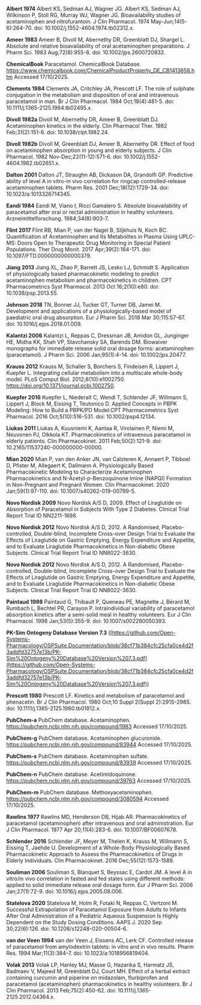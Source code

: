 **Albert 1974** Albert KS, Sedman AJ, Wagner JG. Albert KS, Sedman AJ, Wilkinson P, Stoll RG, Murray WJ, Wagner JG. Bioavailability studies of acetaminophen and nitrofurantoin. J Clin Pharmacol. 1974 May-Jun;14(5-6):264-70. doi: 10.1002/j.1552-4604.1974.tb02312.x. 

**Ameer 1983** Ameer B, Divoll M, Abernethy DR, Greenblatt DJ, Shargel L. Absolute and relative bioavailability of oral acetaminophen preparations. J Pharm Sci. 1983 Aug;72(8):955-8. doi: 10.1002/jps.2600720832. 

**ChemicalBook** Paracetamol. ChemicalBook Database. https://www.chemicalbook.com/ChemicalProductProperty_DE_CB1413658.htm Accessed 17/10/2025.

**Clements 1984** Clements JA, Critchley JA, Prescott LF. The role of sulphate conjugation in the metabolism and disposition of oral and intravenous paracetamol in man. Br J Clin Pharmacol. 1984 Oct;18(4):481-5. doi: 10.1111/j.1365-2125.1984.tb02495.x.

**Divoll 1982a** Divoll M, Abernethy DR, Ameer B, Greenblatt DJ. Acetaminophen kinetics in the elderly. Clin Pharmacol Ther. 1982 Feb;31(2):151-6. doi: 10.1038/clpt.1982.24.

**Divoll 1982b** Divoll M, Greenblatt DJ, Ameer B, Abernethy DR. Effect of food on acetaminophen absorption in young and elderly subjects. J Clin Pharmacol. 1982 Nov-Dec;22(11-12):571-6. doi: 10.1002/j.1552-4604.1982.tb02651.x.

**Dalton 2001** Dalton JT, Straughn AB, Dickason DA, Grandolfi GP. Predictive ability of level A in vitro-in vivo correlation for ringcap controlled-release acetaminophen tablets. Pharm Res. 2001 Dec;18(12):1729-34. doi: 10.1023/a:1013326714345.

**Eandi 1984** Eandi M, Viano I, Ricci Gamalero S. Absolute bioavailability of paracetamol after oral or rectal administration in healthy volunteers. Arzneimittelforschung. 1984;34(8):903-7. 

**Flint 2017** Flint RB, Mian P, van der Nagel B, Slijkhuis N, Koch BC. Quantification of Acetaminophen and Its Metabolites in Plasma Using UPLC-MS: Doors Open to Therapeutic Drug Monitoring in Special Patient Populations. Ther Drug Monit. 2017 Apr;39(2):164-171. doi: 10.1097/FTD.0000000000000379. 

**Jiang 2013** Jiang XL, Zhao P, Barrett JS, Lesko LJ, Schmidt S. Application of physiologically based pharmacokinetic modeling to predict acetaminophen metabolism and pharmacokinetics in children. CPT Pharmacometrics Syst Pharmacol. 2013 Oct 16;2(10):e80. doi: 10.1038/psp.2013.55. 

**Johnson 2018** TN, Bonner JJ, Tucker GT, Turner DB, Jamei M. Development and applications of a physiologically-based model of paediatric oral drug absorption. Eur J Pharm Sci. 2018 Mar 30;115:57-67. doi: 10.1016/j.ejps.2018.01.009. 

**Kalantzi 2006** Kalantzi L, Reppas C, Dressman JB, Amidon GL, Junginger HE, Midha KK, Shah VP, Stavchansky SA, Barends DM. Biowaiver monographs for immediate release solid oral dosage forms: acetaminophen (paracetamol). J Pharm Sci. 2006 Jan;95(1):4-14. doi: 10.1002/jps.20477.

**Krauss 2012** Krauss M, Schaller S, Borchers S, Findeisen R, Lippert J, Kuepfer L. Integrating cellular metabolism into a multiscale whole-body model. PLoS Comput Biol. 2012;8(10):e1002750. https://doi.org/10.1371/journal.pcbi.1002750.

**Kuepfer 2016** Kuepfer L, Niederalt C, Wendl T, Schlender JF, Willmann S, Lippert J, Block M, Eissing T, Teutonico D. Applied Concepts in PBPK Modeling: How to Build a PBPK/PD Model.CPT Pharmacometrics Syst Pharmacol. 2016 Oct;5(10):516-531. doi: 10.1002/psp4.12134.

**Liukas 2011** Liukas A, Kuusniemi K, Aantaa R, Virolainen P, Niemi M, Neuvonen PJ, Olkkola KT. Pharmacokinetics of intravenous paracetamol in elderly patients. Clin Pharmacokinet. 2011 Feb;50(2):121-9. doi: 10.2165/11537240-000000000-00000. 

**Mian 2020** Mian P, van den Anker JN, van Calsteren K, Annaert P, Tibboel D, Pfister M, Allegaert K, Dallmann A. Physiologically Based Pharmacokinetic Modeling to Characterize Acetaminophen Pharmacokinetics and N-Acetyl-p-Benzoquinone Imine (NAPQI) Formation in Non-Pregnant and Pregnant Women. Clin Pharmacokinet. 2020 Jan;59(1):97-110. doi: 10.1007/s40262-019-00799-5. 

**Novo Nordisk 2009** Novo Nordisk A/S D, 2009. Effect of Liraglutide on Absorption of Paracetamol in Subjects With Type 2 Diabetes. Clinical Trial Report Trial ID NN2211-1698.

**Novo Nordisk 2012** Novo Nordisk A/S D, 2012. A Randomised, Placebo-controlled, Double-blind, Incomplete Cross-over Design Trial to Evaluate the Effects of Liraglutide on Gastric Emptying, Energy Expenditure and Appetite, and to Evaluate Liraglutide Pharmacokinetics in Non-diabetic Obese Subjects. Clinical Trial Report Trial ID NN8022-3630.

**Novo Nordisk 2012** Novo Nordisk A/S D, 2012. A Randomised, Placebo-controlled, Double-blind, Incomplete Cross-over Design Trial to Evaluate the Effects of Liraglutide on Gastric Emptying, Energy Expenditure and Appetite, and to Evaluate Liraglutide Pharmacokinetics in Non-diabetic Obese Subjects. Clinical Trial Report Trial ID NN8022-3630.

**Paintaud 1998** Paintaud G, Thibault P, Queneau PE, Magnette J, Bérard M, Rumbach L, Bechtel PR, Carayon P. Intraindividual variability of paracetamol absorption kinetics after a semi-solid meal in healthy volunteers. Eur J Clin Pharmacol. 1998 Jan;53(5):355-9. doi: 10.1007/s002280050393.

**PK-Sim Ontogeny Database Version 7.3** ([https://github.com/Open-Systems-Pharmacology/OSPSuite.Documentation/blob/38cf71b384cfc25cfa0ce4d2f3addfd32757e13b/PK-Sim%20Ontogeny%20Database%20Version%207.3.pdf](https://github.com/Open-Systems-Pharmacology/OSPSuite.Documentation/blob/38cf71b384cfc25cfa0ce4d2f3addfd32757e13b/PK-Sim%20Ontogeny%20Database%20Version%207.3.pdf))	

**Prescott 1980** Prescott LF. Kinetics and metabolism of paracetamol and phenacetin. Br J Clin Pharmacol. 1980 Oct;10 Suppl 2(Suppl 2):291S-298S. doi: 10.1111/j.1365-2125.1980.tb01812.x. 

**PubChem-a** PubChem database. Acetaminophen. https://pubchem.ncbi.nlm.nih.gov/compound/1983
Accessed 17/10/2025.

**PubChem-g** PubChem database. Acetaminophen glucuronide. https://pubchem.ncbi.nlm.nih.gov/compound/83944
Accessed 17/10/2025.

**PubChem-s** PubChem database. Acetaminophen sulfate. https://pubchem.ncbi.nlm.nih.gov/compound/83939
Accessed 17/10/2025.

**PubChem-n** PubChem database. Acetimidoquinone. https://pubchem.ncbi.nlm.nih.gov/compound/39763
Accessed 17/10/2025.

**PubChem-m** PubChem database. Methoxyacetaminophen. https://pubchem.ncbi.nlm.nih.gov/compound/3080594
Accessed 17/10/2025.

**Rawlins 1977** Rawlins MD, Henderson DB, Hijab AR. Pharmacokinetics of paracetamol (acetaminophen) after intravenous and oral administration. Eur J Clin Pharmacol. 1977 Apr 20;11(4):283-6. doi: 10.1007/BF00607678.

**Schlender 2016** Schlender JF, Meyer M, Thelen K, Krauss M, Willmann S, Eissing T, Jaehde U. Development of a Whole-Body Physiologically Based Pharmacokinetic Approach to Assess the Pharmacokinetics of Drugs in Elderly Individuals. Clin Pharmacokinet. 2016 Dec;55(12):1573-1589. 	

**Souliman 2006** Souliman S, Blanquet S, Beyssac E, Cardot JM. A level A in vitro/in vivo correlation in fasted and fed states using different methods: applied to solid immediate release oral dosage form. Eur J Pharm Sci. 2006 Jan;27(1):72-9. doi: 10.1016/j.ejps.2005.08.006.  

**Statelova 2020** Statelova M, Holm R, Fotaki N, Reppas C, Vertzoni M. Successful Extrapolation of Paracetamol Exposure from Adults to Infants After Oral Administration of a Pediatric Aqueous Suspension Is Highly Dependent on the Study Dosing Conditions. AAPS J. 2020 Sep 30;22(6):126. doi: 10.1208/s12248-020-00504-6.

**van der Veen 1994** van der Veen J, Eissens AC, Lerk CF. Controlled release of paracetamol from amylodextrin tablets: in vitro and in vivo results. Pharm Res. 1994 Mar;11(3):384-7. doi: 10.1023/a:1018956819404. 

**Volak 2013** Volak LP, Hanley MJ, Masse G, Hazarika S, Harmatz JS, Badmaev V, Majeed M, Greenblatt DJ, Court MH. Effect of a herbal extract containing curcumin and piperine on midazolam, flurbiprofen and paracetamol (acetaminophen) pharmacokinetics in healthy volunteers. Br J Clin Pharmacol. 2013 Feb;75(2):450-62. doi: 10.1111/j.1365-2125.2012.04364.x. 